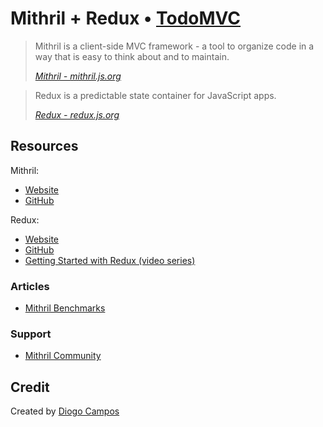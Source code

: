# Mithril + Redux • [TodoMVC](http://todomvc.com)

> Mithril is a client-side MVC framework - a tool to organize code in a way that is easy to think about and to maintain.
>
> *[Mithril - mithril.js.org](http://mithril.js.org)*

> Redux is a predictable state container for JavaScript apps.
>
> *[Redux - redux.js.org](http://redux.js.org)*


## Resources

Mithril:

- [Website](http://mithril.js.org)
- [GitHub](https://github.com/lhorie/mithril.js)

Redux:

- [Website](http://redux.js.org)
- [GitHub](https://github.com/reactjs/redux/)
- [Getting Started with Redux (video series)](https://egghead.io/series/getting-started-with-redux)


### Articles

- [Mithril Benchmarks](http://mithril.js.org/benchmarks.html)


### Support

- [Mithril Community](http://mithril.js.org/community.html)


## Credit

Created by [Diogo Campos](https://github.com/diogocampos)
